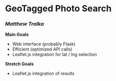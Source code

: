 # GeoTagged Photo Search
### *Matthew Tralka*


**Main Goals**
- Web interface (probably Flask)
- Efficient (optimized API calls)
- Leaflet.js integration for lat / lng selection


**Stretch Goals**
- Leaflet.js integration of results







